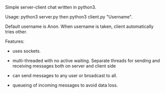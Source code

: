 Simple server-client chat written in python3.

Usage: python3 server.py then python3 client.py "Username".

Default username is Anon. When username is taken, client automatically tries other.

Features:

- uses sockets.

- multi-threaded with no active waiting. Separate threads for sending and receiving messages both on server and client side

- can send messages to any user or broadcast to all.

- queueing of incoming messages to avoid data loss.
